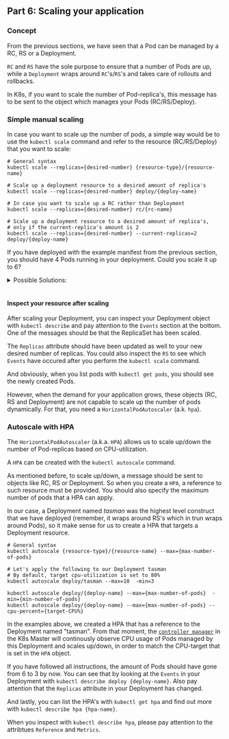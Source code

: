 ## Part 6: Scaling your application

### Concept

From the previous sections, we have seen that a Pod can be managed by a RC, RS or a Deployment.

`RC` and `RS` have the sole purpose to ensure that a number of Pods are up, while a `Deployment` wraps around `RC`'s/`RS`'s and takes care of rollouts and rollbacks.

In K8s, if you want to scale the number of Pod-replica's, this message has to be sent to the object which manages your Pods (RC/RS/Deploy).

### Simple manual scaling

In case you want to scale up the number of pods, a simple way would be to use the `kubectl scale` command and refer to the resource (RC/RS/Deploy) that you want to scale:

```
# General syntax
kubectl scale --replicas={desired-number} {resource-type}/{resource-name}

# Scale up a deployment resource to a desired amount of replica's
kubectl scale --replicas={desired-number} deploy/{deploy-name}

# In case you want to scale up a RC rather than Deployment
kubectl scale --replicas={desired-number} rc/{rc-name}

# Scale up a deployment resource to a desired amount of replica's, 
# only if the current-replica's amount is 2
kubectl scale --replicas={desired-number} --current-replicas=2 deploy/{deploy-name}
```

If you have deployed with the example manifest from the previous section, you should have 4 Pods running in your deployment. Could you scale it up to 6?

<details>
<summary>Possible Solutions:</summary>
<pre>
kubectl scale --replicas=6 deploy/tasman
# or
kubectl scale --replicas=6 --current-replicas=4 deploy/tasman
</pre>
</details>
<br/>

#### Inspect your resource after scaling
After scaling your Deployment, you can inspect your Deployment object with `kubectl describe` and pay attention to the `Events` section at the bottom. One of the messages should be that the ReplicaSet has been scaled. 

The `Replicas` attribute should have been updated as well to your new desired number of replicas. You could also inspect the `RS` to see which `Events` have occured after you perform the `kubectl scale` command.

And obviously, when you list pods with `kubectl get pods`, you should see the newly created Pods.

However, when the demand for your application grows, these objects (RC, RS and Deployment) are not capable to scale up the number of pods dynamically. For that, you need a `HorizontalPodAutoscaler` (a.k. `hpa`).

### Autoscale with HPA

The `HorizontalPodAutoscaler` (a.k.a. `HPA`) allows us to scale up/down the number of Pod-replicas based on CPU-utilization. 

A `HPA` can be created with the `kubectl autoscale` command. 

As mentioned before, to scale up/down, a message should be sent to objects like RC, RS or Deployment. So when you create a `HPA`, a reference to such resource must be provided. You should also specify the maximum number of pods that a HPA can apply.

In our case, a Deployment named *tasman* was the highest level construct that we have deployed (remember, it wraps around RS's which in trun wraps around Pods), so it make sense for us to create a HPA that targets a Deployment resource.

```
# General syntax
kubectl autoscale {resource-type}/{resource-name} --max={max-number-of-pods}

# Let's apply the following to our Deployment tasman
# By default, target cpu-utilization is set to 80%
kubectl autoscale deploy/tasman --max=10  -min=3

kubectl autoscale deploy/{deploy-name} --max={max-number-of-pods}  -min={min-number-of-pods}
kubectl autoscale deploy/{deploy-name} --max={max-number-of-pods} --cpu-percent={target-CPU%}
```

In the examples above, we created a HPA that has a reference to the Deployment named "tasman". 
From that moment, the [`controller manager`](https://kubernetes.io/docs/admin/kube-controller-manager/) in the K8s Master will continously observe CPU usage of Pods managed by this Deployment and scales up/down, in order to match the CPU-target that is set in the `HPA` object.

If you have followed all instructions, the amount of Pods should have gone from 6 to 3 by now. You can see that by looking at the `Events` in your Deployment with `kubectl describe deploy {deploy-name}`. Also pay attention that the `Replicas` attribute in your Deployment has changed.

And lastly, you can list the HPA's with `kubectl get hpa` and find out more with `kubectl describe hpa {hpa-name}`.

When you inspect with `kubectl describe hpa`, please pay attention to the attribtues `Reference` and `Metrics`. 
